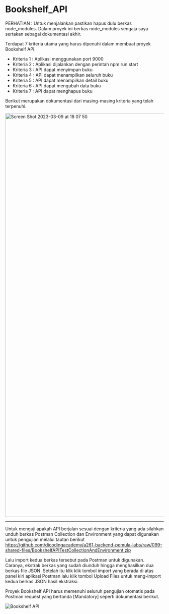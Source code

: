 # Bookshelf_API

PERHATIAN : Untuk menjalankan pastikan hapus dulu berkas node_modules. Dalam proyek ini berkas node_modules sengaja saya sertakan sebagai dokumentasi akhir.

Terdapat 7 kriteria utama yang harus dipenuhi dalam membuat proyek Bookshelf API.
- Kriteria 1 : Aplikasi menggunakan port 9000
- Kriteria 2 : Aplikasi dijalankan dengan perintah npm run start
- Kriteria 3 : API dapat menyimpan buku 
- Kriteria 4 : API dapat menampilkan seluruh buku
- Kriteria 5 : API dapat menampilkan detail buku
- Kriteria 6 : API dapat mengubah data buku
- Kriteria 7 : API dapat menghapus buku

Berikut merupakan dokumentasi dari masing-masing kriteria yang telah terpenuhi.

<img width="1280" alt="Screen Shot 2023-03-09 at 18 07 50" src="https://user-images.githubusercontent.com/114632917/224011945-7b6562f7-afcb-48d4-86d6-10baf490e2d4.png">

-----------------------------------------------------------------------------------------------------------------------------------------
Untuk menguji apakah API berjalan sesuai dengan kriteria yang ada silahkan unduh berkas Postman Collection dan Environment yang dapat digunakan untuk pengujian melalui tautan berikut https://github.com/dicodingacademy/a261-backend-pemula-labs/raw/099-shared-files/BookshelfAPITestCollectionAndEnvironment.zip 

Lalu import kedua berkas tersebut pada Postman untuk digunakan. Caranya, ekstrak berkas yang sudah diunduh hingga menghasilkan dua berkas file JSON. Setelah itu klik klik tombol import yang berada di atas panel kiri aplikasi Postman lalu klik tombol Upload Files untuk meng-import kedua berkas JSON hasil ekstraksi. 

Proyek Bookshelf API harus memenuhi seluruh pengujian otomatis pada Postman request yang bertanda [Mandatory] seperti dokumentasi berikut.

![Bookshelf API](https://user-images.githubusercontent.com/114632917/224010810-f799a158-0665-46ce-b930-9d61993b63c0.jpeg)
